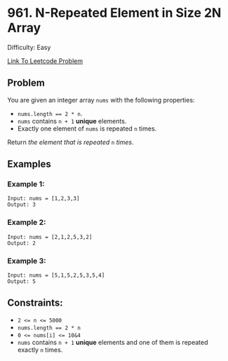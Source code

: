 # 961. N-Repeated Element in Size 2N Array
Difficulty: Easy

[Link To Leetcode Problem](https://leetcode.com/problems/n-repeated-element-in-size-2n-array/)

## Problem
You are given an integer array `nums` with the following properties:

- `nums.length == 2 * n`.
- `nums` contains `n + 1` **unique** elements.
- Exactly one element of `nums` is repeated `n` times.

Return *the element that is repeated* `n` *times*.

## Examples
### Example 1:
```
Input: nums = [1,2,3,3]
Output: 3
```
### Example 2:
```
Input: nums = [2,1,2,5,3,2]
Output: 2
```
### Example 3:
```
Input: nums = [5,1,5,2,5,3,5,4]
Output: 5
```

## Constraints:
- `2 <= n <= 5000`
- `nums.length == 2 * n`
- `0 <= nums[i] <= 10&4`
- `nums` contains `n + 1` **unique** elements and one of them is repeated exactly `n` times.
